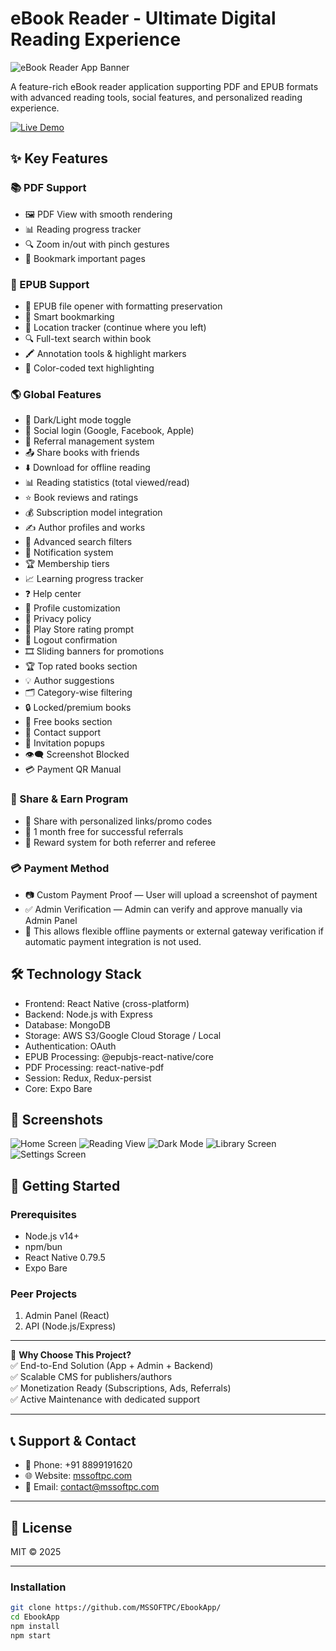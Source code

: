 # eBook Reader - Ultimate Digital Reading Experience

![eBook Reader App Banner](https://via.placeholder.com/800x200.png?text=eBook+Reader+App) <!-- Replace with actual banner -->

A feature-rich eBook reader application supporting PDF and EPUB formats with advanced reading tools, social features, and personalized reading experience.

[![Live Demo](https://img.shields.io/badge/Demo-Live%20Preview-green?style=for-the-badge&logo=vercel)](https://play.google.com/store/apps/details?id=com.adrielvaidya.ebook)

## ✨ Key Features

### 📚 PDF Support
- 🖼️ PDF View with smooth rendering  
- 📊 Reading progress tracker  
- 🔍 Zoom in/out with pinch gestures  
- 🔖 Bookmark important pages  

### 📖 EPUB Support
- 📖 EPUB file opener with formatting preservation  
- 🔖 Smart bookmarking  
- 📍 Location tracker (continue where you left)  
- 🔍 Full-text search within book  
- 🖍️ Annotation tools & highlight markers  
- 🎨 Color-coded text highlighting  

### 🌎 Global Features
- 🌙 Dark/Light mode toggle  
- 🔐 Social login (Google, Facebook, Apple)  
- 🤝 Referral management system  
- 📤 Share books with friends  
- ⬇️ Download for offline reading  
- 📊 Reading statistics (total viewed/read)  
- ⭐ Book reviews and ratings  
- 💰 Subscription model integration  
- ✍️ Author profiles and works  
- 🔎 Advanced search filters  
- 🔔 Notification system  
- 🏆 Membership tiers  
- 📈 Learning progress tracker  
- ❓ Help center  
- 👤 Profile customization  
- 📜 Privacy policy  
- 📱 Play Store rating prompt  
- 🚪 Logout confirmation  
- 🎞️ Sliding banners for promotions  
- 🏆 Top rated books section  
- 💡 Author suggestions  
- 🗂️ Category-wise filtering  
- 🔒 Locked/premium books  
- 🎁 Free books section  
- 📧 Contact support  
- 💌 Invitation popups  
- 👁️‍🗨️ Screenshot Blocked  
- 💳 Payment QR Manual  

### 🎁 Share & Earn Program
- 🔗 Share with personalized links/promo codes  
- 🎉 1 month free for successful referrals  
- 💸 Reward system for both referrer and referee  

### 💳 Payment Method
- 📷 Custom Payment Proof — User will upload a screenshot of payment  
- ✅ Admin Verification — Admin can verify and approve manually via Admin Panel  
- 🔐 This allows flexible offline payments or external gateway verification if automatic payment integration is not used.  

## 🛠️ Technology Stack
- Frontend: React Native (cross-platform)  
- Backend: Node.js with Express  
- Database: MongoDB  
- Storage: AWS S3/Google Cloud Storage / Local  
- Authentication: OAuth  
- EPUB Processing: @epubjs-react-native/core  
- PDF Processing: react-native-pdf  
- Session: Redux, Redux-persist  
- Core: Expo Bare  

## 📱 Screenshots

![Home Screen](https://i.ibb.co/Vb0bPTZ)
![Reading View](https://i.ibb.co/FqWfzfTX)
![Dark Mode](https://i.ibb.co/C555CFXj)
![Library Screen](https://i.ibb.co/9xQYWzL)
![Settings Screen](https://i.ibb.co/5WpMFDSd)

## 🚀 Getting Started

### Prerequisites
- Node.js v14+  
- npm/bun  
- React Native 0.79.5  
- Expo Bare  

### Peer Projects
1. Admin Panel (React)  
2. API (Node.js/Express)  

---

🎯 **Why Choose This Project?**  
✅ End-to-End Solution (App + Admin + Backend)  
✅ Scalable CMS for publishers/authors  
✅ Monetization Ready (Subscriptions, Ads, Referrals)  
✅ Active Maintenance with dedicated support  

---

## 📞 Support & Contact
- 📱 Phone: +91 8899191620  
- 🌐 Website: [mssoftpc.com](https://mssoftpc.com)  
- 📧 Email: contact@mssoftpc.com  

---

## 📄 License
MIT © 2025  

---

### Installation

```bash
git clone https://github.com/MSSOFTPC/EbookApp/
cd EbookApp
npm install
npm start

